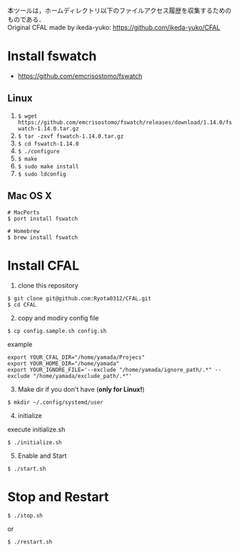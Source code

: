 本ツールは，ホームディレクトリ以下のファイルアクセス履歴を収集するためのものである．  
Original CFAL made by ikeda-yuko: https://github.com/ikeda-yuko/CFAL

# Install fswatch
+ https://github.com/emcrisostomo/fswatch

## Linux
1. `$ wget https://github.com/emcrisostomo/fswatch/releases/download/1.14.0/fswatch-1.14.0.tar.gz`
2. `$ tar -zxvf fswatch-1.14.0.tar.gz`
3. `$ cd fswatch-1.14.0`
4. `$ ./configure`
5. `$ make`
6. `$ sudo make install`
7. `$ sudo ldconfig`

## Mac OS X
```
# MacPorts
$ port install fswatch
	
# Homebrew
$ brew install fswatch
```

# Install CFAL

1. clone this repository

```
$ git clone git@github.com:Ryota0312/CFAL.git
$ cd CFAL
```

2. copy and modiry config file
   
```
$ cp config.sample.sh config.sh
```

example

```
export YOUR_CFAL_DIR="/home/yamada/Projecs"
export YOUR_HOME_DIR="/home/yamada"
export YOUR_IGNORE_FILE='--exclude "/home/yamada/ignore_path/.*" --exclude "/home/yamada/exclude_path/.*"'
```

3. Make dir if you don't have (**only for Linux!**)

```
$ mkdir ~/.config/systemd/user
```

4. initialize

execute initialize.sh
```
$ ./initialize.sh
```

5. Enable and Start

```
$ ./start.sh
```

# Stop and Restart

 ```
 $ ./stop.sh
```

 or

 ```
 $ ./restart.sh
 ```
